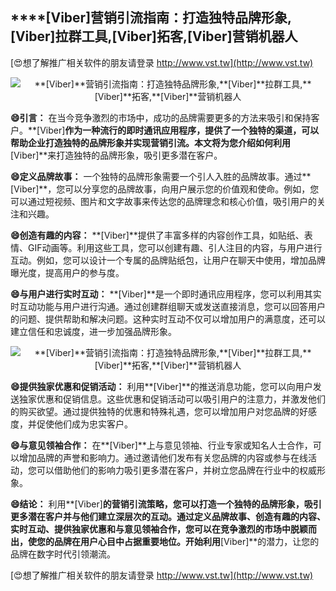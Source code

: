 ## ****[Viber]**营销引流指南：打造独特品牌形象,**[Viber]**拉群工具,**[Viber]**拓客,**[Viber]**营销机器人**

[😍想了解推广相关软件的朋友请登录 http://www.vst.tw](http://www.vst.tw)

 <center><img src="https://vst.tw/MP4/tuiguang/png/4.png" alt="**[Viber]**营销引流指南：打造独特品牌形象,**[Viber]**拉群工具,**[Viber]**拓客,**[Viber]**营销机器人"></center>

**😄引言：**
在当今竞争激烈的市场中，成功的品牌需要更多的方法来吸引和保持客户。**[Viber]**作为一种流行的即时通讯应用程序，提供了一个独特的渠道，可以帮助企业打造独特的品牌形象并实现营销引流。本文将为您介绍如何利用**[Viber]**来打造独特的品牌形象，吸引更多潜在客户。

**😄定义品牌故事：**
一个独特的品牌形象需要一个引人入胜的品牌故事。通过**[Viber]**，您可以分享您的品牌故事，向用户展示您的价值观和使命。例如，您可以通过短视频、图片和文字故事来传达您的品牌理念和核心价值，吸引用户的关注和兴趣。

**😄创造有趣的内容：**
**[Viber]**提供了丰富多样的内容创作工具，如贴纸、表情、GIF动画等。利用这些工具，您可以创建有趣、引人注目的内容，与用户进行互动。例如，您可以设计一个专属的品牌贴纸包，让用户在聊天中使用，增加品牌曝光度，提高用户的参与度。

**😄与用户进行实时互动：**
**[Viber]**是一个即时通讯应用程序，您可以利用其实时互动功能与用户进行沟通。通过创建群组聊天或发送直接消息，您可以回答用户的问题、提供帮助和解决问题。这种实时互动不仅可以增加用户的满意度，还可以建立信任和忠诚度，进一步加强品牌形象。

 <center><img src="https://vst.tw/MP4/tuiguang/png/3.png" alt="**[Viber]**营销引流指南：打造独特品牌形象,**[Viber]**拉群工具,**[Viber]**拓客,**[Viber]**营销机器人"></center>

**😄提供独家优惠和促销活动：**
利用**[Viber]**的推送消息功能，您可以向用户发送独家优惠和促销信息。这些优惠和促销活动可以吸引用户的注意力，并激发他们的购买欲望。通过提供独特的优惠和特殊礼遇，您可以增加用户对您品牌的好感度，并促使他们成为忠实客户。

**😄与意见领袖合作：**
在**[Viber]**上与意见领袖、行业专家或知名人士合作，可以增加品牌的声誉和影响力。通过邀请他们发布有关您品牌的内容或参与在线活动，您可以借助他们的影响力吸引更多潜在客户，并树立您品牌在行业中的权威形象。

**😄结论：**
利用**[Viber]**的营销引流策略，您可以打造一个独特的品牌形象，吸引更多潜在客户并与他们建立深层次的互动。通过定义品牌故事、创造有趣的内容、实时互动、提供独家优惠和与意见领袖合作，您可以在竞争激烈的市场中脱颖而出，使您的品牌在用户心目中占据重要地位。开始利用**[Viber]**的潜力，让您的品牌在数字时代引领潮流。

[😍想了解推广相关软件的朋友请登录 http://www.vst.tw](http://www.vst.tw)




